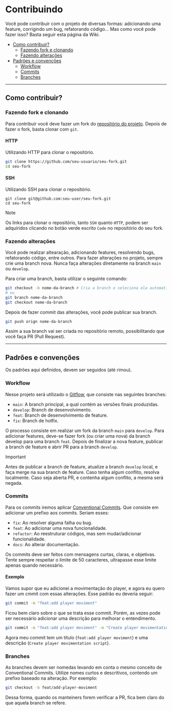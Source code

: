 # Contribuindo

Você pode contribuir com o projeto de diversas formas: adicionando uma feature, corrigindo um bug, refatorando código... Mas como você pode fazer isso? Basta seguir esta página da Wiki.

- [Como contribuir?](#como-contribuir)
  - [Fazendo fork e clonando](#fazendo-fork-e-clonando)
  - [Fazendo alterações](#fazendo-alterações)
- [Padrões e convenções](#padrões-e-convenções)
  - [Workflow](#workflow)
  - [Commits](#commits)
  - [Branches](#branches)

---

## Como contribuir?

### Fazendo fork e clonando
Para contribuir você deve fazer um fork do [repositório do projeto](#). Depois de fazer o fork, basta clonar com `git`.

<!-- tabs:start -->

#### **HTTP**

Utilizando HTTP para clonar o repositório.

```bash
git clone https://github.com/seu-usuario/seu-fork.git
cd seu-fork
```

#### **SSH**

Utilizando SSH para clonar o repositório.

```
git clone git@github.com:seu-user/seu-fork.git
cd seu-fork
```

<!-- tabs:end -->

> [!NOTE]
> Os links para clonar o repositório, tanto `SSH` quanto `HTTP`, podem ser adquiridos clicando no botão verde escrito `Code` no repositório do seu fork.

### Fazendo alterações

Você pode realizar altearação, adicionando features, resolvendo bugs, refatorando código, entre outros. Para fazer alterações no projeto, sempre crie uma branch nova. Nunca faça alterações diretamente na branch `main` ou `develop`.

Para criar uma branch, basta utilizar o seguinte comando:

```bash
git checkout -b nome-da-branch # Cria a branch e seleciona ela automaticamente
# ou
git branch nome-da-branch
git checkout nome-da-branch
```

Depois de fazer commit das alterações, você pode publicar sua branch.

```bash
git push orign nome-da-branch
```

Assim a sua branch vai ser criada no repositório remoto, possibilitando que você faça PR (Pull Request).

---

## Padrões e convenções

Os padrões aqui definidos, devem ser seguidos (até rimou).

### Workflow

Nesse projeto será utilizado o [Gitflow](https://github.com/JuniorLima22/padroes-e-nomenclaturas-no-git?tab=readme-ov-file#gitflow), que consiste nas seguintes branches:

- `main`: A branch principal, a qual contém as versões finais produzidas.
- `develop`: Branch de desenvolvimento.
- `feat`: Branch de desenvolvimento de feature.
- `fix`: Branch de hotfix.

O processo consiste em realizar um fork da branch `main` para `develop`. Para adicionar features, deve-se fazer fork (ou criar uma nova) da branch develop para uma branch `feat`. Depois de finalizar a nova feature, publicar a branch de feature e abrir PR para a branch `develop`.

> [!IMPORTANT]
> Antes de publicar a branch de feature, atualize a branch `develop` local, e faça merge na sua branch de feature. Caso tenha algum conflito, resolva localmente. Caso seja aberta PR, e contenha algum conflito, a mesma será negada.

### Commits

Para os commits iremos aplicar [Conventional Commits](https://www.conventionalcommits.org/pt-br/v1.0.0/). Que consiste em adicionar um prefixo aos commits. Seriam esses:

- `fix`: Ao resolver alguma falha ou bug.
- `feat`: Ao adicionar uma nova funcionalidade.
- `refactor`: Ao reestruturar códigos, mas sem mudar/adicionar funcionalidade.
- `docs`: Ao alterar documentação.

Os commits deve ser feitos com mensagens curtas, claras, e objetivas. Tente sempre respeitar o limite de 50 caracteres, ultrapasse esse limite apenas quando necessário.

#### Exemplo

Vamos supor que eu adicionei a movimentação do player, e agora eu quero fazer um cmmit com essas alterações. Esse padrão eu deveria seguir:

```bash
git commit -m "feat:add player moviment"
```

Ficou bem claro sobre o que se trata esse commit. Porém, as vezes pode ser necessário adicionar uma descrição para melhorar o entendimento.

```bash
git commit -m "feat:add player moviment" -m "Create player movimentation script"
```

Agora meu commit tem um título (`feat:add player moviment`) e uma descrição (`Create player movimentation script`).

### Branches

As branches devem ser nomedas levando em conta o mesmo conceito de Conventional Commits. Utilize nomes curtos e descritivos, contendo um prefixo baseado na alteração. Por exemplo:

```bash
git checkout -b feat/add-player-moviment
```

Dessa forma, quando os manteiners forem verificar a PR, fica bem claro do que aquela branch se refere.